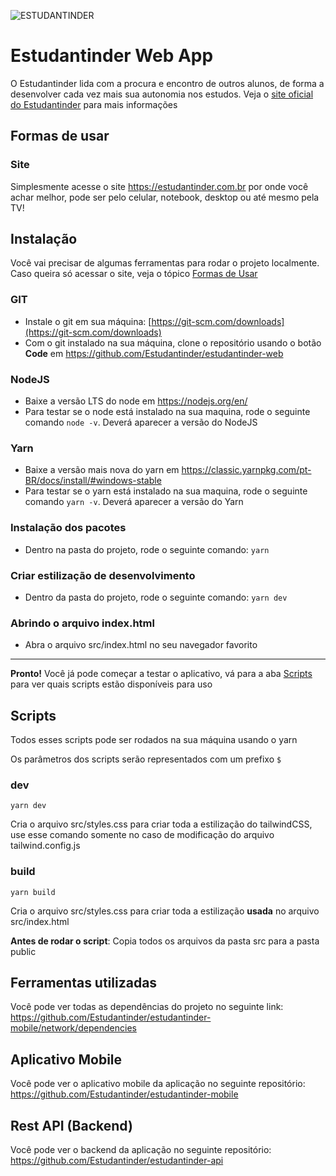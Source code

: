 ![ESTUDANTINDER](https://raw.githubusercontent.com/Estudantinder/estudantinder-mobile/main/.github/README.png)

# Estudantinder Web App

O Estudantinder lida com a procura e encontro de outros alunos, de forma a desenvolver cada vez mais sua autonomia nos estudos. Veja o [site oficial do Estudantinder](https://estudantinder.com.br) para mais informações

## Formas de usar

### Site

Simplesmente acesse o site https://estudantinder.com.br por onde você achar melhor, pode ser pelo celular, notebook, desktop ou até mesmo pela TV!

## Instalação

Você vai precisar de algumas ferramentas para rodar o projeto localmente. Caso queira só acessar o site, veja o tópico [Formas de Usar](#formas-de-usar)

### GIT

- Instale o git em sua máquina: [https://git-scm.com/downloads](https://git-scm.com/downloads)
- Com o git instalado na sua máquina, clone o repositório usando o botão **Code** em https://github.com/Estudantinder/estudantinder-web

### NodeJS

- Baixe a versão LTS do node em <https://nodejs.org/en/>
- Para testar se o node está instalado na sua maquina, rode o seguinte comando `node -v`. Deverá aparecer a versão do NodeJS

### Yarn

- Baixe a versão mais nova do yarn em <https://classic.yarnpkg.com/pt-BR/docs/install/#windows-stable>
- Para testar se o yarn está instalado na sua maquina, rode o seguinte comando `yarn -v`. Deverá aparecer a versão do Yarn

### Instalação dos pacotes

- Dentro na pasta do projeto, rode o seguinte comando: `yarn`

### Criar estilização de desenvolvimento

- Dentro da pasta do projeto, rode o seguinte comando: `yarn dev`

### Abrindo o arquivo index.html

- Abra o arquivo src/index.html no seu navegador favorito

---

**Pronto!** Você já pode começar a testar o aplicativo, vá para a aba [Scripts](#scripts) para ver quais scripts estão disponíveis para uso

## Scripts

Todos esses scripts pode ser rodados na sua máquina usando o yarn

Os parâmetros dos scripts serão representados com um prefixo `$`

### dev

```shell script
yarn dev
```

Cria o arquivo src/styles.css para criar toda a estilização do tailwindCSS, use esse comando somente no caso de modificação do arquivo tailwind.config.js

### build

```shell script
yarn build
```

Cria o arquivo src/styles.css para criar toda a estilização **usada** no arquivo src/index.html

**Antes de rodar o script**: Copia todos os arquivos da pasta src para a pasta public

## Ferramentas utilizadas

Você pode ver todas as dependências do projeto no seguinte link: https://github.com/Estudantinder/estudantinder-mobile/network/dependencies

## Aplicativo Mobile

Você pode ver o aplicativo mobile da aplicação no seguinte repositório: https://github.com/Estudantinder/estudantinder-mobile

## Rest API (Backend)

Você pode ver o backend da aplicação no seguinte repositório: https://github.com/Estudantinder/estudantinder-api
